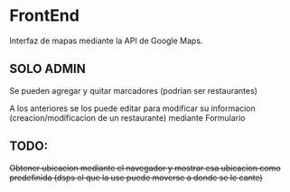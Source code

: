 # FrontEnd
Interfaz de mapas mediante la API de Google Maps.

## SOLO ADMIN
Se pueden agregar y quitar marcadores (podrian ser restaurantes)

A los anteriores se los puede editar para modificar su informacion (creacion/modificacion de un restaurante) mediante Formulario


## TODO:
~~Obtener ubicacion mediante el navegador y mostrar esa ubicacion como predefinida (dsps el que la use puede moverse a donde se le cante)~~

